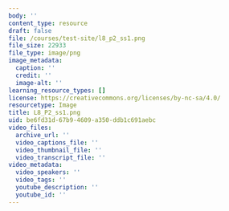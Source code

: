 ```yaml
---
body: ''
content_type: resource
draft: false
file: /courses/test-site/l8_p2_ss1.png
file_size: 22933
file_type: image/png
image_metadata:
  caption: ''
  credit: ''
  image-alt: ''
learning_resource_types: []
license: https://creativecommons.org/licenses/by-nc-sa/4.0/
resourcetype: Image
title: L8_P2_ss1.png
uid: be6fd31d-67b9-4609-a350-ddb1c691aebc
video_files:
  archive_url: ''
  video_captions_file: ''
  video_thumbnail_file: ''
  video_transcript_file: ''
video_metadata:
  video_speakers: ''
  video_tags: ''
  youtube_description: ''
  youtube_id: ''
---
```

